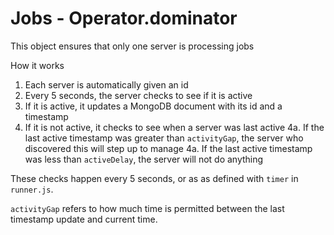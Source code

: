 # Jobs - Operator.dominator

This object ensures that only one server is processing jobs

How it works
1. Each server is automatically given an id 
2. Every 5 seconds, the server checks to see if it is active
3. If it is active, it updates a MongoDB document with its id and a timestamp 
4. If it is not active, it checks to see when a server was last active
4a. If the last active timestamp was greater than `activityGap`, the server who discovered this will step up to manage 
4a. If the last active timestamp was less than `activeDelay`, the server will not do anything

These checks happen every 5 seconds, or as as defined with `timer` in `runner.js`.  

`activityGap` refers to how much time is permitted between the last timestamp update and current time.
